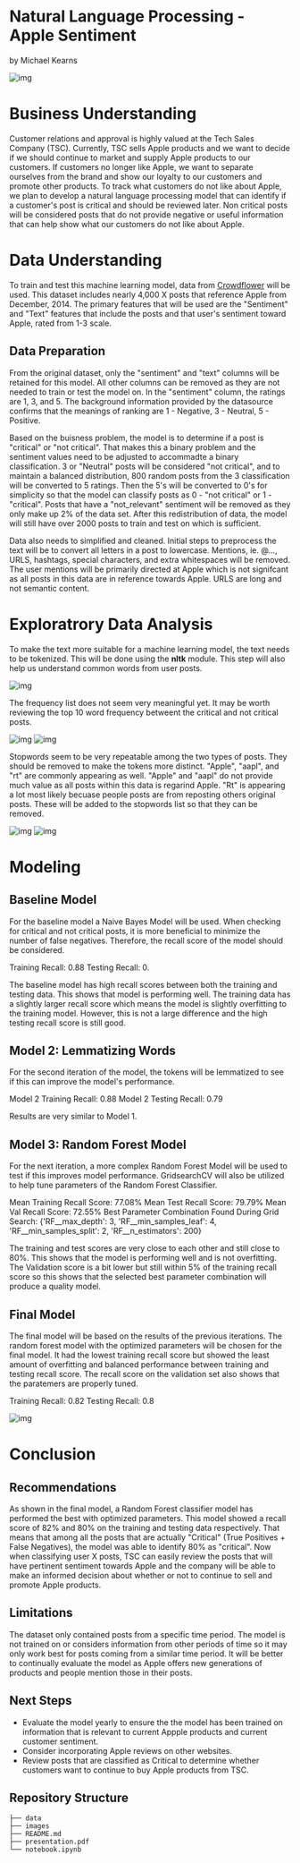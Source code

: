 # Natural Language Processing - Apple Sentiment
by Michael Kearns

![img](./images/apple1.jpeg)

# Business Understanding

Customer relations and approval is highly valued at the Tech Sales Company (TSC). Currently, TSC sells Apple products and we want to decide if we should continue to market and supply Apple products to our customers. If customers no longer like Apple, we want to separate ourselves from the brand and show our loyalty to our customers and promote other products. To track what customers do not like about Apple, we plan to develop a natural language processing model that can identify if a customer's post is critical and should be reviewed later. Non critical posts will be considered posts that do not provide negative or useful information that can help show what our customers do not like about Apple. 

# Data Understanding

To train and test this machine learning model, data from [Crowdflower](https://www.kaggle.com/datasets/slythe/apple-twitter-sentiment-crowdflower) will be used. This dataset includes nearly 4,000 X posts that reference Apple from December, 2014. The primary features that will be used are the "Sentiment" and "Text" features that include the posts and that user's sentiment toward Apple, rated from 1-3 scale.

## Data Preparation

From the original dataset, only the "sentiment" and "text" columns will be retained for this model. All other columns can be removed as they are not needed to train or test the model on. In the "sentiment" column, the ratings are 1, 3, and 5. The background information provided by the datasource confirms that the meanings of ranking are 1 - Negative, 3 - Neutral, 5 - Positive.

Based on the buisness problem, the model is to determine if a post is "critical" or "not critical". That makes this a binary problem and the sentiment values need to be adjusted to accommadte a binary classification. 3 or "Neutral" posts will be considered "not critical", and to maintain a balanced distribution, 800 random posts from the 3 classification will be converted to 5 ratings. Then the 5's will be converted to 0's for simplicity so that the model can classify posts as 0 - "not critical" or 1 - "critical". Posts that have a "not_relevant" sentiment will be removed as they only make up 2% of the data set. After this redistribution of data, the model will still have over 2000 posts to train and test on which is sufficient.

Data also needs to simplified and cleaned. Initial steps to preprocess the text will be to convert all letters in a post to lowercase. Mentions, ie. @..., URLS, hashtags, special characters, and extra whitespaces will be removed. The user mentions will be primarily directed at Apple which is not signifcant as all posts in this data are in reference towards Apple. URLS are long and not semantic content.

# Exploratrory Data Analysis

To make the text more suitable for a machine learning model, the text needs to be tokenized. This will be done using the **nltk** module. This step will also help us understand common words from user posts.

![img](./images/df_10word_freq.png)

The frequency list does not seem very meaningful yet. It may be worth reviewing the top 10 word frequency betweent the critical and not critical posts.

![img](./images/df_10word_freq_rating0.png)
![img](./images/df_10word_freq_rating1.png)

Stopwords seem to be very repeatable among the two types of posts. They should be removed to make the tokens more distinct. "Apple", "aapl", and "rt" are commonly appearing as well. "Apple" and "aapl" do not provide much value as all posts within this data is regarind Apple. "Rt" is appearing a lot most likely becuase people posts are from reposting others original posts. These will be added to the stopwords list so that they can be removed.

![img](./images/df_10word_freq_rating0_stopwords.png)
![img](./images/df_10word_freq_rating1_stopwords.png)

# Modeling

## Baseline Model 

For the baseline model a Naive Bayes Model will be used. When checking for critical and not critical posts, it is more beneficial to minimize the number of false negatives. Therefore, the recall score of the model should be considered.

Training Recall:  0.88
Testing Recall:  0.

The baseline model has high recall scores between both the training and testing data. This shows that model is performing well. The training data has a slightly larger recall score which means the model is slightly overfitting to the training model. However, this is not a large difference and the high testing recall score is still good. 

## Model 2: Lemmatizing Words

For the second iteration of the model, the tokens will be lemmatized to see if this can improve the model's performance.

Model 2 Training Recall:  0.88
Model 2 Testing Recall:  0.79

Results are very similar to Model 1.

## Model 3: Random Forest Model

For the next iteration, a more complex Random Forest Model will be used to test if this improves model performance. GridsearchCV will also be utilized to help tune parameters of the Random Forest Classifier.

Mean Training Recall Score: 77.08%
Mean Test Recall Score: 79.79%
Mean Val Recall Score: 72.55%
Best Parameter Combination Found During Grid Search: {'RF__max_depth': 3, 'RF__min_samples_leaf': 4, 'RF__min_samples_split': 2, 'RF__n_estimators': 200}

The training and test scores are very close to each other and still close to 80%. This shows that the model is performing well and is not overfitting. The Validation score is a bit lower but still within 5% of the training recall score so this shows that the selected best parameter combination will produce a quality model.

## Final Model

The final model will be based on the results of the previous iterations. The random forest model with the optimized parameters will be chosen for the final model. It had the lowest training recall score but showed the least amount of overfitting and balanced performance between training and testing recall score. The recall score on the validation set also shows that the paratemers are properly tuned.

Training Recall:  0.82
Testing Recall:  0.8

![img](./images/confusion_matrix.png)

# Conclusion

## Recommendations

As shown in the final model, a Random Forest classifier model has performed the best with optimized parameters. This model showed a recall score of 82% and 80% on the training and testing data respectively. That means that among all the posts that are actually "Critical" (True Positives + False Negatives), the model was able to identify 80% as "critical". Now when classifying user X posts, TSC can easily review the posts that will have pertinent sentiment towards Apple and the company will be able to make an informed decision about whether or not to continue to sell and promote Apple products.

## Limitations

The dataset only contained posts from a specific time period. The model is not trained on or considers information from other periods of time so it may only work best for posts coming from a similar time period. It will be better to continually evaluate the model as Apple offers new generations of products and people mention those in their posts.


## Next Steps

* Evaluate the model yearly to ensure the the model has been trained on information that is relevant to current Appple products and current customer sentiment.
* Consider incorporating Apple reviews on other websites.
* Review posts that are classified as Critical to determine whether customers want to continue to buy Apple products from TSC.

## Repository Structure
```
├── data
├── images
├── README.md
├── presentation.pdf
└── notebook.ipynb
```
